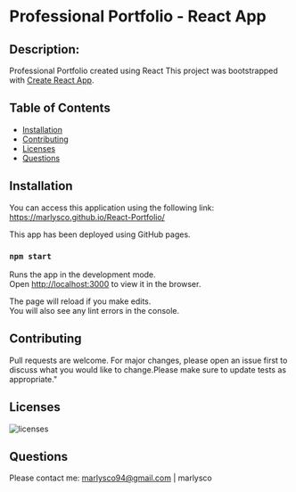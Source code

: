 # Professional Portfolio - React App

 ## Description:
 Professional Portfolio created using React
 This project was bootstrapped with [Create React App](https://github.com/facebook/create-react-app).

 ## Table of Contents
- [Installation](#Installation)
- [Contributing](#Contributing)
- [Licenses](#Licenses)
- [Questions](#Questions)

 ## Installation
You can access this application using the following link: https://marlysco.github.io/React-Portfolio/

This app has been deployed using GitHub pages.

### `npm start`

Runs the app in the development mode.\
Open [http://localhost:3000](http://localhost:3000) to view it in the browser.

The page will reload if you make edits.\
You will also see any lint errors in the console.

 ## Contributing
 Pull requests are welcome. For major changes, please open an issue first to discuss what you would like to change.Please make sure to update tests as appropriate."

 ## Licenses
 ![licenses](https://img.shields.io/badge/License-MIT-green.svg "License Badge")

 ## Questions
 Please contact me:
 marlysco94@gmail.com | marlysco
